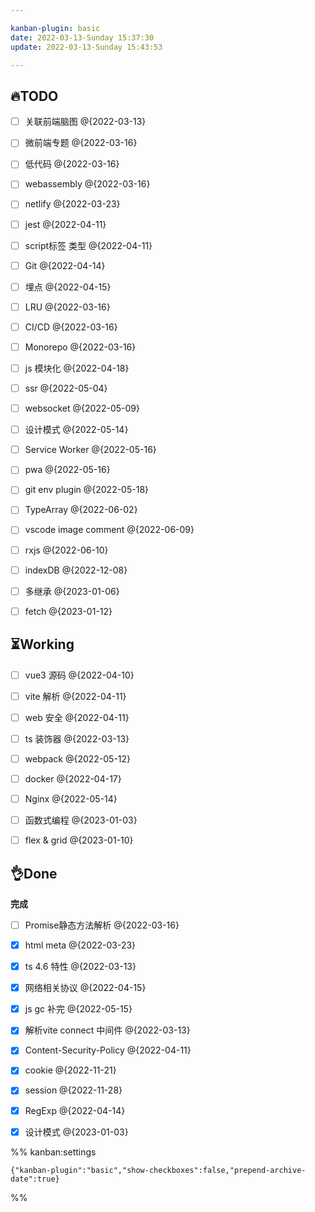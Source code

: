 ```yaml
---

kanban-plugin: basic
date: 2022-03-13-Sunday 15:37:30
update: 2022-03-13-Sunday 15:43:53

---
```


## 🔥TODO

- [ ] 关联前端脑图 @{2022-03-13}
- [ ] 微前端专题 @{2022-03-16}
- [ ] 低代码 @{2022-03-16}
- [ ] webassembly @{2022-03-16}
- [ ] netlify @{2022-03-23}
- [ ] jest @{2022-04-11}
- [ ] script标签 类型 @{2022-04-11}
- [ ] Git @{2022-04-14}
- [ ] 埋点 @{2022-04-15}
- [ ] LRU @{2022-03-16}
- [ ] CI/CD @{2022-03-16}
- [ ] Monorepo @{2022-03-16}
- [ ] js 模块化 @{2022-04-18}
- [ ] ssr @{2022-05-04}
- [ ] websocket @{2022-05-09}
- [ ] 设计模式 @{2022-05-14}
- [ ] Service Worker @{2022-05-16}
- [ ] pwa @{2022-05-16}
- [ ] git env plugin @{2022-05-18}
- [ ] TypeArray @{2022-06-02}
- [ ] vscode image comment @{2022-06-09}
- [ ] rxjs @{2022-06-10}
- [ ] indexDB @{2022-12-08}
- [ ] 多继承 @{2023-01-06}
- [ ] fetch @{2023-01-12}


## ⏳Working

- [ ] vue3 源码 @{2022-04-10}
- [ ] vite 解析 @{2022-04-11}
- [ ] web 安全 @{2022-04-11}
- [ ] ts 装饰器 @{2022-03-13}
- [ ] webpack @{2022-05-12}
- [ ] docker @{2022-04-17}
- [ ] Nginx @{2022-05-14}
- [ ] 函数式编程 @{2023-01-03}
- [ ] flex & grid @{2023-01-10}


## 👌Done

**完成**
- [ ] Promise静态方法解析 @{2022-03-16}
- [x] html meta @{2022-03-23}
- [x] ts 4.6 特性 @{2022-03-13}
- [x] 网络相关协议 @{2022-04-15}
- [x] js gc 补完 @{2022-05-15}
- [x] 解析vite connect 中间件 @{2022-03-13}
- [x] Content-Security-Policy @{2022-04-11}
- [x] cookie @{2022-11-21}
- [x] session @{2022-11-28}
- [x] RegExp @{2022-04-14}
- [x] 设计模式 @{2023-01-03}




%% kanban:settings
```
{"kanban-plugin":"basic","show-checkboxes":false,"prepend-archive-date":true}
```
%%